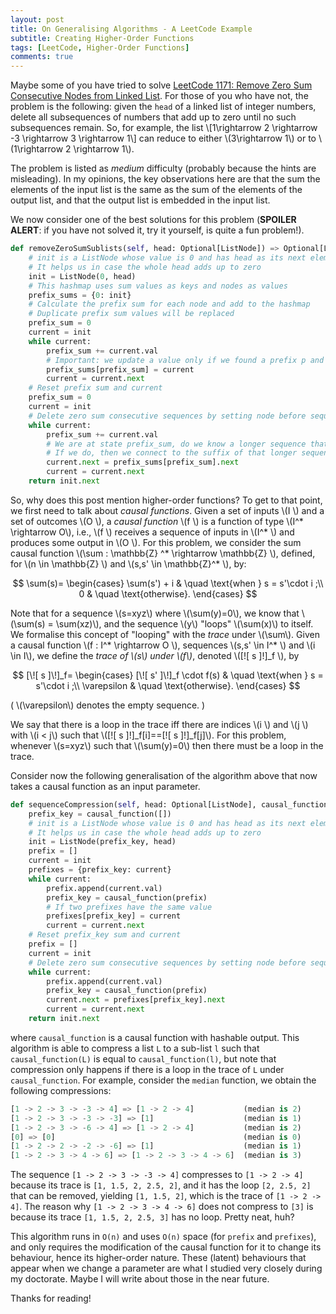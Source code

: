 ```yaml
---
layout: post
title: On Generalising Algorithms - A LeetCode Example
subtitle: Creating Higher-Order Functions
tags: [LeetCode, Higher-Order Functions]
comments: true
---
```

Maybe some of you have tried to solve [LeetCode 1171: Remove Zero Sum Consecutive Nodes from Linked List](https://leetcode.com/problems/remove-zero-sum-consecutive-nodes-from-linked-list/). For those of you who have not, the problem is the following: given the `head` of a linked list of integer numbers, delete all subsequences of numbers that add up to zero until no such subsequences remain. So, for example, the list 
\\[1\rightarrow 2 \rightarrow -3 \rightarrow 3 \rightarrow 1\\] can reduce to either \\(3\rightarrow 1\\) or to \\(1\rightarrow 2 \rightarrow 1\\).

The problem is listed as *medium* difficulty (probably because the hints are misleading). In my opinions, the key observations here are that the sum the elements of the input list is the same as the sum of the elements of the output list, and that the output list is embedded in the input list. 

We now consider one of the best solutions for this problem (**SPOILER ALERT**: if you have not solved it, try it yourself, is quite a fun problem!).

```python
def removeZeroSumSublists(self, head: Optional[ListNode]) => Optional[ListNode]:
    # init is a ListNode whose value is 0 and has head as its next element. 
    # It helps us in case the whole head adds up to zero
    init = ListNode(0, head) 
    # This hashmap uses sum values as keys and nodes as values
    prefix_sums = {0: init}
    # Calculate the prefix sum for each node and add to the hashmap
    # Duplicate prefix sum values will be replaced
    prefix_sum = 0
    current = init
    while current:
        prefix_sum += current.val
        # Important: we update a value only if we found a prefix p and a prefix pq such that sum(q)=0
        prefix_sums[prefix_sum] = current
        current = current.next
    # Reset prefix sum and current
    prefix_sum = 0
    current = init
    # Delete zero sum consecutive sequences by setting node before sequence to node after
    while current:
        prefix_sum += current.val
        # We are at state prefix_sum, do we know a longer sequence that takes us here? 
        # If we do, then we connect to the suffix of that longer sequence
        current.next = prefix_sums[prefix_sum].next
        current = current.next
    return init.next
```

So, why does this post mention higher-order functions? To get to that point, we first need to talk about *causal functions*. Given a set of inputs \\(I \\) and a set of outcomes \\(O \\), a *causal function* \\(f \\) is a function of type \\(I^* \rightarrow O\\), i.e., \\(f \\) receives a sequence of inputs in \\(I^* \\) and produces some output in \\(O \\). For this problem, we consider the sum causal function 
\\(\sum : \mathbb{Z} ^* \rightarrow \mathbb{Z} \\), defined, for \\(n \in \mathbb{Z} \\) and \\(s,s' \in \mathbb{Z}^* \\), by: 

$$
\sum(s)=
\begin{cases}
\sum(s') + i & \quad \text{when } s = s'\cdot i  ;\\ 
0 & \quad \text{otherwise}.
\end{cases}
$$

Note that for a sequence \\(s=xyz\\) where \\(\sum(y)=0\\), we know that \\(\sum(s) = \sum(xz)\\), and the sequence \\(y\\) "loops" \\(\sum(x)\\) to itself. We formalise this concept of "looping" with the *trace* under \\(\sum\\). Given a causal function 
\\(f : I^* \rightarrow O \\), sequences \\(s,s' \in I^* \\) and \\(i \in I\\), we define the *trace of \\(s\\) under \\(f\\)*, denoted 
\\([\![ s ]\!]_f \\), by

$$
[\![ s ]\!]_f=
\begin{cases}
[\![ s' ]\!]_f \cdot f(s) & \quad \text{when } s =  s'\cdot i ;\\ 
\varepsilon & \quad \text{otherwise}.
\end{cases}
$$

( \\(\varepsilon\\) denotes the empty sequence. )

We say that there is a loop in the trace iff there are indices \\(i \\) and \\(j \\) with \\(i \< j\\) such that \\([\![ s ]\!]_f[i]==[\![ s ]\!]_f[j]\\). For this problem, whenever \\(s=xyz\\) such that \\(\sum(y)=0\\) then there must be a loop in the trace. 

Consider now the following generalisation of the algorithm above that now takes a causal function as an input parameter.

```python
def sequenceCompression(self, head: Optional[ListNode], causal_function) => Optional[ListNode]:
    prefix_key = causal_function([])
    # init is a ListNode whose value is 0 and has head as its next element. 
    # It helps us in case the whole head adds up to zero
    init = ListNode(prefix_key, head)
    prefix = []
    current = init
    prefixes = {prefix_key: current}
    while current:
        prefix.append(current.val)
        prefix_key = causal_function(prefix)  
        # If two prefixes have the same value 
        prefixes[prefix_key] = current
        current = current.next
    # Reset prefix_key sum and current
    prefix = []
    current = init
    # Delete zero sum consecutive sequences by setting node before sequence to node after
    while current:
        prefix.append(current.val)
        prefix_key = causal_function(prefix)
        current.next = prefixes[prefix_key].next
        current = current.next
    return init.next
```

where `causal_function` is a causal function with hashable output. This algorithm is able to compress a list `L` to a sub-list `l` such that `causal_function(L)` is equal to `causal_function(l)`, but note that compression only happens if there is a loop in the trace of `L` under `causal_function`. For example, consider the `median` function, we obtain the following compressions:

```python
[1 -> 2 -> 3 -> -3 -> 4] => [1 -> 2 -> 4]           (median is 2)
[1 -> 2 -> 3 -> -3 -> -3] => [1]                    (median is 1)
[1 -> 2 -> 3 -> -6 -> 4] => [1 -> 2 -> 4]           (median is 2)
[0] => [0]                                          (median is 0)
[1 -> 2 -> 2 -> -2 -> -6] => [1]                    (median is 1)
[1 -> 2 -> 3 -> 4 -> 6] => [1 -> 2 -> 3 -> 4 -> 6]  (median is 3)
```
The sequence `[1 -> 2 -> 3 -> -3 -> 4]` compresses to `[1 -> 2 -> 4]` because its trace is `[1, 1.5, 2, 2.5, 2]`, and it has the loop `[2, 2.5, 2]` that can be removed, yielding `[1, 1.5, 2]`, which is the trace of `[1 -> 2 -> 4]`. The reason why `[1 -> 2 -> 3 -> 4 -> 6]` does not compress to `[3]` is because its trace `[1, 1.5, 2, 2.5, 3]` has no loop. Pretty neat, huh?

This algorithm runs in `O(n)` and uses `O(n)` space (for `prefix` and `prefixes`), and only requires the modification of the causal function for it to change its behaviour, hence its higher-order nature. These (latent) behaviours that appear when we change a parameter are what I studied very closely during my doctorate. Maybe I will write about those in the near future.

Thanks for reading!